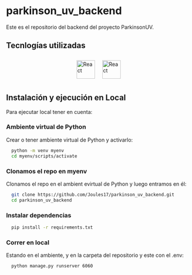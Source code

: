 # parkinson_uv_backend

Este es el repositorio del backend del proyecto ParkinsonUV. 

## Tecnlogías utilizadas
<div style="display: flex; justify-content: center;">
  <div style="display: flex;">
    <img src="https://cdn.hashnode.com/res/hashnode/image/upload/v1636780048014/niLN2J80j.png" alt="React" height="50" style="margin: 10px;">
    <img src="https://upload.wikimedia.org/wikipedia/commons/thumb/0/0a/Python.svg/1200px-Python.svg.png" alt="React" height="50" style="margin: 10px;">
  </div>
</div>

## Instalación y ejecución en Local
Para ejecutar local tener en cuenta: 

### Ambiente virtual de Python
Crear o tener ambiente virtual de Python y activarlo: 

```bash
  python -m venv myenv
  cd myenv/scripts/activate
```
### Clonamos el repo en myenv
Clonamos el repo en el ambient evirtual de Python y luego entramos en él: 

```bash
  git clone https://github.com/Joules17/parkinson_uv_backend.git
  cd parkinson_uv_backend
```

### Instalar dependencias

```bash
  pip install -r requirements.txt
```

### Correr en local

Estando en el ambiente, y en la carpeta del repositorio y este con el .env: 
```bash
  python manage.py runserver 6060
```
